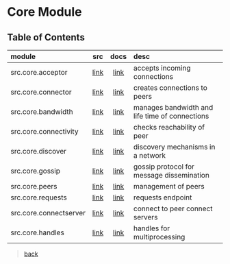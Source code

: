 # Core Module

## Table of Contents

| module                 |                src                 |                docs                 | desc                                           |
|:-----------------------|:----------------------------------:|:-----------------------------------:|:-----------------------------------------------|
| src.core.acceptor      |   [link](/src/core/acceptor.py)    |   [link](/src_docs/core/acceptor.md)    | accepts incoming connections                   |
| src.core.connector     |   [link](/src/core/connector.py)   |   [link](/src_docs/core/connector.md)   | creates connections to peers                   |
| src.core.bandwidth     |   [link](/src/core/bandwidth.py)   |   [link](/src_docs/core/bandwidth.md)   | manages bandwidth and life time of connections |
| src.core.connectivity  | [link](/src/core/connectivity.py)  | [link](/src_docs/core/connectivity.md)  | checks reachability of peer                    |
| src.core.discover      |   [link](/src/core/discover.py)    |   [link](/src_docs/core/discover.md)    | discovery mechanisms in a network              |
| src.core.gossip        |    [link](/src/core/gossip.py)     |    [link](/src_docs/core/gossip.md)     | gossip protocol for message dissemination      |
| src.core.peers         |     [link](/src/core/peers.py)     |     [link](/src_docs/core/peers.md)     | management of peers                            |
| src.core.requests      |   [link](/src/core/requests.py)    |   [link](/src_docs/core/requests.md)    | requests endpoint                              |
| src.core.connectserver | [link](/src/core/connectserver.py) | [link](/src_docs/core/connectserver.md) | connect to peer connect servers                |
| src.core.handles       |    [link](/src/core/handles.py)    |    [link](/src_docs/core/handles.md)    | handles for multiprocessing                    |

> [back](/src_docs)
